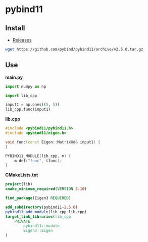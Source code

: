 # pybind11

## Install

* [Releases](https://github.com/pybind/pybind11/releases)

```bash
wget https://github.com/pybind/pybind11/archive/v2.5.0.tar.gz
```

## Use

**main.py**

```python
import numpy as np

import lib_cpp

input1 = np.ones((5, 5))
lib_cpp.func(input1)
```

**lib.cpp**

```c++
#include <pybind11/pybind11.h>
#include <pybind11/eigen.h>

void func(const Eigen::MatrixXd& input1) {
}

PYBIND11_MODULE(lib_cpp, m) {
    m.def("func", &func);
}
```

**CMakeLists.txt**

```cmake
project(lib)
cmake_minimum_required(VERSION 3.10)

find_package(Eigen3 REQUIRED)

add_subdirectory(pybind11-2.5.0)
pybind11_add_module(lib_cpp lib.cpp)
target_link_libraries(lib_cpp
    PRIVATE
        pybind11::module
        Eigen3::Eigen
)
```
